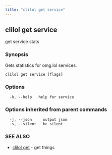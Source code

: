```yaml
---
title: "clilol get service"
---
```

## clilol get service

get service stats

### Synopsis

Gets statistics for omg.lol services.

```
clilol get service [flags]
```

### Options

```
  -h, --help   help for service
```

### Options inherited from parent commands

```
  -j, --json     output json
  -s, --silent   be silent
```

### SEE ALSO

* [clilol get](clilol_get.md)	 - get things

